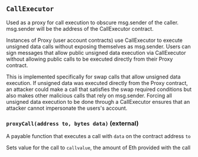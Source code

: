 ## `CallExecutor`



Used as a proxy for call execution to obscure msg.sender of the
caller. msg.sender will be the address of the CallExecutor contract.

Instances of Proxy (user account contracts) use CallExecutor to execute
unsigned data calls without exposing themselves as msg.sender. Users can
sign messages that allow public unsigned data execution via CallExecutor
without allowing public calls to be executed directly from their Proxy
contract.

This is implemented specifically for swap calls that allow unsigned data
execution. If unsigned data was executed directly from the Proxy contract,
an attacker could make a call that satisfies the swap required conditions
but also makes other malicious calls that rely on msg.sender. Forcing all
unsigned data execution to be done through a CallExecutor ensures that an
attacker cannot impersonate the users's account.



### `proxyCall(address to, bytes data)` (external)



A payable function that executes a call with `data` on the
contract address `to`

Sets value for the call to `callvalue`, the amount of Eth provided with
the call




